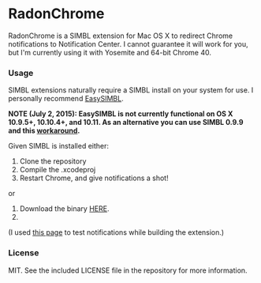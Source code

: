 # RadonChrome
RadonChrome is a SIMBL extension for Mac OS X to redirect Chrome notifications to Notification Center. I cannot guarantee it will work for you, but I'm currently using it with Yosemite and 64-bit Chrome 40.

### Usage
SIMBL extensions naturally require a SIMBL install on your system for use. I personally recommend [EasySIMBL](https://github.com/norio-nomura/EasySIMBL). 

**NOTE (July 2, 2015): EasySIMBL is not currently functional on OS X 10.9.5+, 10.10.4+, and 10.11. As an alternative you can use SIMBL 0.9.9 and this [workaround](https://github.com/norio-nomura/EasySIMBL/issues/26#issuecomment-117028426).**


Given SIMBL is installed either: 

1. Clone the repository
2. Compile the .xcodeproj
3. Restart Chrome, and give notifications a shot! 

or

1. Download the binary [HERE](https://github.com/mathcolo/RadonChrome/releases).
2. 

(I used [this page](http://jsbin.com/ziwod/1/edit?html,js,output) to test notifications while building the extension.)

### License
MIT. See the included LICENSE file in the repository for more information.
